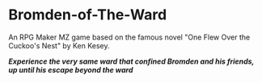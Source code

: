 # Bromden-of-The-Ward
An RPG Maker MZ game based on the famous novel "One Flew Over the Cuckoo's Nest" by Ken Kesey.

***Experience the very same ward that confined Bromden and his friends, up until his escape beyond the ward***
